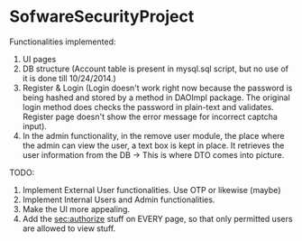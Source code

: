 SofwareSecurityProject
======================

Functionalities implemented:

1. UI pages
2. DB structure (Account table is present in mysql.sql script, but no use of it is done till 10/24/2014.)
3. Register & Login (Login doesn't work right now because the password is being hashed and stored by a method in DAOImpl package. The original login method does checks the password in plain-text and validates. Register page doesn't show the error message for incorrect captcha input).
4. In the admin functionality, in the remove user module, the place where the admin can view the user, a text box is kept in place. It retrieves the user information from the DB -> This is where DTO comes into picture.

TODO:
1. Implement External User functionalities. Use OTP or likewise (maybe)
2. Implement Internal Users and Admin functionalities.
3. Make the UI more appealing.
4. Add the <sec:authorize> stuff on EVERY page, so that only permitted users are allowed to view stuff.